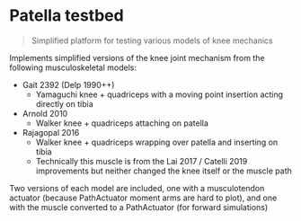 # Patella testbed

> Simplified platform for testing various models of knee mechanics

Implements simplified versions of the knee joint mechanism from the following musculoskeletal models:  
* Gait 2392 (Delp 1990++)
     * Yamaguchi knee + quadriceps with a moving point insertion acting directly on tibia
* Arnold 2010
     * Walker knee + quadriceps attaching on patella
* Rajagopal 2016
     * Walker knee + quadriceps wrapping over patella and inserting on tibia
     * Technically this muscle is from the Lai 2017 / Catelli 2019 improvements but neither changed the knee itself or the muscle path

Two versions of each model are included, one with a musculotendon actuator (because PathActuator moment arms are hard to plot), and one with the muscle converted to a PathActuator (for forward simulations)

 
